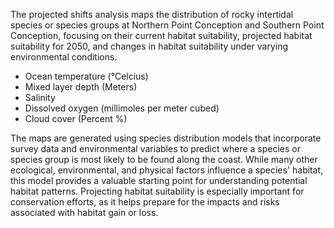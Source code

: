 The projected shifts analysis maps the distribution of rocky intertidal species or species groups at Northern Point Conception and Southern Point Conception, focusing on their current habitat suitability, projected habitat suitability for 2050, and changes in habitat suitability under varying environmental conditions. 

- Ocean temperature (°Celcius)
- Mixed layer depth (Meters)
- Salinity 
- Dissolved oxygen (millimoles per meter cubed)
- Cloud cover (Percent %)

The maps are generated using species distribution models that incorporate survey data and environmental variables to predict where a species or species group is most likely to be found along the coast. While many other ecological, environmental, and physical factors influence a species' habitat, this model provides a valuable starting point for understanding potential habitat patterns. Projecting habitat suitability is especially important for conservation efforts, as it helps prepare for the impacts and risks associated with habitat gain or loss.
